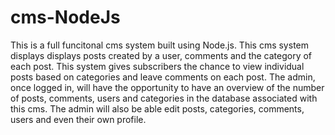 # cms-NodeJs

This is a full funcitonal cms system built using Node.js. This cms system displays displays posts created by a user, comments and the category of each post. This system gives subscribers the chance to view individual posts based on categories and leave comments on each post. The admin, once logged in, will have the opportunity to have an overview of the number of posts, comments, users and categories in the database associated with this cms. The admin will also be able edit posts, categories, comments, users and even their own profile.
